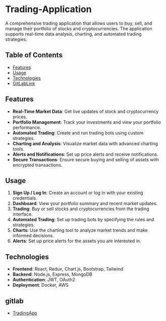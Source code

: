 # Trading-Application

A comprehensive trading application that allows users to buy, sell, and manage their portfolio of stocks and cryptocurrencies. The application supports real-time data analysis, charting, and automated trading strategies.

## Table of Contents

- [Features](#features)
- [Usage](#usage)
- [Technologies](#technologies)
- [GitLabLink](#gitlab)


## Features

- **Real-Time Market Data**: Get live updates of stock and cryptocurrency prices.
- **Portfolio Management**: Track your investments and view your portfolio performance.
- **Automated Trading**: Create and run trading bots using custom strategies.
- **Charting and Analysis**: Visualize market data with advanced charting tools.
- **Alerts and Notifications**: Set up price alerts and receive notifications.
- **Secure Transactions**: Ensure secure buying and selling of assets with encrypted transactions.


## Usage

1. **Sign Up / Log In**: Create an account or log in with your existing credentials.
2. **Dashboard**: View your portfolio summary and recent market updates.
3. **Trading**: Buy or sell stocks and cryptocurrencies from the trading interface.
4. **Automated Trading**: Set up trading bots by specifying the rules and strategies.
5. **Charts**: Use the charting tool to analyze market trends and make informed decisions.
6. **Alerts**: Set up price alerts for the assets you are interested in.

## Technologies

- **Frontend**: React, Redux, Chart.js, Bootstrap, Tailwind
- **Backend**: Node.js, Express, MongoDB
- **Authentication**: JWT, OAuth2
- **Deployment**: Docker, AWS

## gitlab

- [TradingApp](https://gitlab.com/techrefic/nextyn-expert-cloud)


